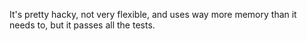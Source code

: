 It's pretty hacky, not very flexible, and uses way more memory than it needs to, but it passes all the tests.
